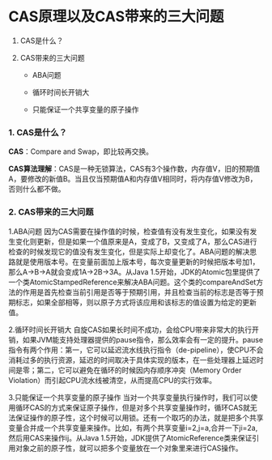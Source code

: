 # CAS原理以及CAS带来的三大问题

1. CAS是什么？

2. CAS带来的三大问题

   - ABA问题

   - 循环时间长开销大

   - 只能保证一个共享变量的原子操作

     

### 1. CAS是什么？

**CAS**：Compare and Swap，即比较再交换。

**CAS算法理解**：CAS是一种无锁算法，CAS有3个操作数，内存值V，旧的预期值A，要修改的新值B。当且仅当预期值A和内存值V相同时，将内存值V修改为B，否则什么都不做。

### 2. CAS带来的三大问题

1.ABA问题
 因为CAS需要在操作值的时候，检查值有没有发生变化，如果没有发生变化则更新，但是如果一个值原来是A，变成了B，又变成了A，那么CAS进行检查的时候发现它的值没有发生变化，但是实际上却变化了。ABA问题的解决思路就是使用版本号。在变量前面加上版本号，每次变量更新的时候把版本号加1，那么A->B->A就会变成1A->2B->3A。从Java 1.5开始，JDK的Atomic包里提供了一个类AtomicStampedReference来解决ABA问题。这个类的compareAndSet方法的作用是首先检查当前引用是否等于预期引用，并且检查当前的标志是否等于预期标志，如果全部相等，则以原子方式将该应用和该标志的值设置为给定的更新值。

2.循环时间长开销大
 自旋CAS如果长时间不成功，会给CPU带来非常大的执行开销，如果JVM能支持处理器提供的pause指令，那么效率会有一定的提升。pause指令有两个作用：第一，它可以延迟流水线执行指令（de-pipeline），使CPU不会消耗过多的执行资源，延迟的时间取决于具体实现的版本，在一些处理器上延迟时间是零；第二，它可以避免在循环的时候因内存顺序冲突（Memory Order Violation）而引起CPU流水线被清空，从而提高CPU的实行效率。

3.只能保证一个共享变量的原子操作
 当对一个共享变量执行操作时，我们可以使用循环CAS的方式来保证原子操作，但是对多个共享变量操作时，循环CAS就无法保证操作的原子性，这个时候可以用锁。还有一个取巧的办法，就是把多个共享变量合并成一个共享变量来操作。比如，有两个共享变量i=2,j=a,合并一下ji=2a,然后用CAS来操作ij。从Java 1.5开始，JDK提供了AtomicReference类来保证引用对象之前的原子性，就可以把多个变量放在一个对象里来进行CAS操作。

